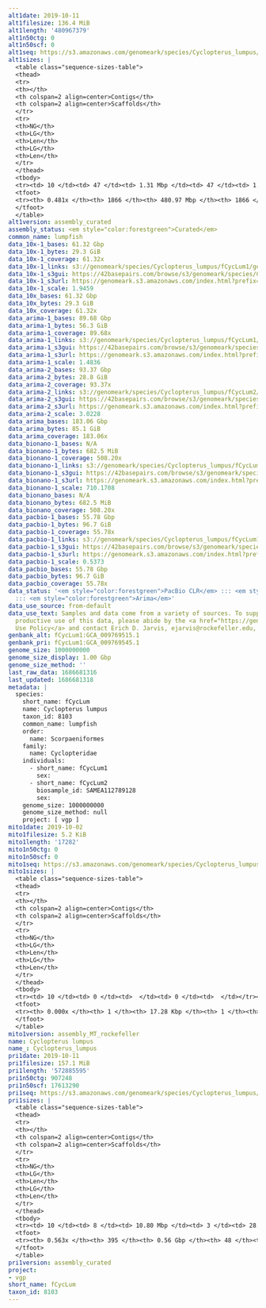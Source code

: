 ```yaml
---
alt1date: 2019-10-11
alt1filesize: 136.4 MiB
alt1length: '480967379'
alt1n50ctg: 0
alt1n50scf: 0
alt1seq: https://s3.amazonaws.com/genomeark/species/Cyclopterus_lumpus/fCycLum1/assembly_curated/fCycLum1.alt.cur.20191011.fasta.gz
alt1sizes: |
  <table class="sequence-sizes-table">
  <thead>
  <tr>
  <th></th>
  <th colspan=2 align=center>Contigs</th>
  <th colspan=2 align=center>Scaffolds</th>
  </tr>
  <tr>
  <th>NG</th>
  <th>LG</th>
  <th>Len</th>
  <th>LG</th>
  <th>Len</th>
  </tr>
  </thead>
  <tbody>
  <tr><td> 10 </td><td> 47 </td><td> 1.31 Mbp </td><td> 47 </td><td> 1.31 Mbp </td></tr><tr><td> 20 </td><td> 150 </td><td> 0.75 Mbp </td><td> 150 </td><td> 0.75 Mbp </td></tr><tr><td> 30 </td><td> 334 </td><td> 403.95 Kbp </td><td> 334 </td><td> 403.95 Kbp </td></tr><tr><td> 40 </td><td> 747 </td><td> 151.08 Kbp </td><td> 747 </td><td> 151.08 Kbp </td></tr><tr style="background-color:#cccccc;"><td> 50 </td><td> 0 </td><td>  </td><td> 0 </td><td>  </td></tr><tr><td> 60 </td><td> 0 </td><td>  </td><td> 0 </td><td>  </td></tr><tr><td> 70 </td><td> 0 </td><td>  </td><td> 0 </td><td>  </td></tr><tr><td> 80 </td><td> 0 </td><td>  </td><td> 0 </td><td>  </td></tr><tr><td> 90 </td><td> 0 </td><td>  </td><td> 0 </td><td>  </td></tr><tr><td> 100 </td><td> 0 </td><td>  </td><td> 0 </td><td>  </td></tr></tbody>
  <tfoot>
  <tr><th> 0.481x </th><th> 1866 </th><th> 480.97 Mbp </th><th> 1866 </th><th> 480.97 Mbp </th></tr>
  </tfoot>
  </table>
alt1version: assembly_curated
assembly_status: <em style="color:forestgreen">Curated</em>
common_name: lumpfish
data_10x-1_bases: 61.32 Gbp
data_10x-1_bytes: 29.3 GiB
data_10x-1_coverage: 61.32x
data_10x-1_links: s3://genomeark/species/Cyclopterus_lumpus/fCycLum1/genomic_data/10x/<br>
data_10x-1_s3gui: https://42basepairs.com/browse/s3/genomeark/species/Cyclopterus_lumpus/fCycLum1/genomic_data/10x/
data_10x-1_s3url: https://genomeark.s3.amazonaws.com/index.html?prefix=species/Cyclopterus_lumpus/fCycLum1/genomic_data/10x/
data_10x-1_scale: 1.9459
data_10x_bases: 61.32 Gbp
data_10x_bytes: 29.3 GiB
data_10x_coverage: 61.32x
data_arima-1_bases: 89.68 Gbp
data_arima-1_bytes: 56.3 GiB
data_arima-1_coverage: 89.68x
data_arima-1_links: s3://genomeark/species/Cyclopterus_lumpus/fCycLum1/genomic_data/arima/<br>
data_arima-1_s3gui: https://42basepairs.com/browse/s3/genomeark/species/Cyclopterus_lumpus/fCycLum1/genomic_data/arima/
data_arima-1_s3url: https://genomeark.s3.amazonaws.com/index.html?prefix=species/Cyclopterus_lumpus/fCycLum1/genomic_data/arima/
data_arima-1_scale: 1.4836
data_arima-2_bases: 93.37 Gbp
data_arima-2_bytes: 28.8 GiB
data_arima-2_coverage: 93.37x
data_arima-2_links: s3://genomeark/species/Cyclopterus_lumpus/fCycLum2/genomic_data/arima/<br>
data_arima-2_s3gui: https://42basepairs.com/browse/s3/genomeark/species/Cyclopterus_lumpus/fCycLum2/genomic_data/arima/
data_arima-2_s3url: https://genomeark.s3.amazonaws.com/index.html?prefix=species/Cyclopterus_lumpus/fCycLum2/genomic_data/arima/
data_arima-2_scale: 3.0228
data_arima_bases: 183.06 Gbp
data_arima_bytes: 85.1 GiB
data_arima_coverage: 183.06x
data_bionano-1_bases: N/A
data_bionano-1_bytes: 682.5 MiB
data_bionano-1_coverage: 508.20x
data_bionano-1_links: s3://genomeark/species/Cyclopterus_lumpus/fCycLum1/genomic_data/bionano/<br>
data_bionano-1_s3gui: https://42basepairs.com/browse/s3/genomeark/species/Cyclopterus_lumpus/fCycLum1/genomic_data/bionano/
data_bionano-1_s3url: https://genomeark.s3.amazonaws.com/index.html?prefix=species/Cyclopterus_lumpus/fCycLum1/genomic_data/bionano/
data_bionano-1_scale: 710.1708
data_bionano_bases: N/A
data_bionano_bytes: 682.5 MiB
data_bionano_coverage: 508.20x
data_pacbio-1_bases: 55.78 Gbp
data_pacbio-1_bytes: 96.7 GiB
data_pacbio-1_coverage: 55.78x
data_pacbio-1_links: s3://genomeark/species/Cyclopterus_lumpus/fCycLum1/genomic_data/pacbio/<br>
data_pacbio-1_s3gui: https://42basepairs.com/browse/s3/genomeark/species/Cyclopterus_lumpus/fCycLum1/genomic_data/pacbio/
data_pacbio-1_s3url: https://genomeark.s3.amazonaws.com/index.html?prefix=species/Cyclopterus_lumpus/fCycLum1/genomic_data/pacbio/
data_pacbio-1_scale: 0.5373
data_pacbio_bases: 55.78 Gbp
data_pacbio_bytes: 96.7 GiB
data_pacbio_coverage: 55.78x
data_status: '<em style="color:forestgreen">PacBio CLR</em> ::: <em style="color:forestgreen">10x</em>
  ::: <em style="color:forestgreen">Arima</em>'
data_use_source: from-default
data_use_text: Samples and data come from a variety of sources. To support fair and
  productive use of this data, please abide by the <a href="https://genome10k.soe.ucsc.edu/data-use-policies/">Data
  Use Policy</a> and contact Erich D. Jarvis, ejarvis@rockefeller.edu, with any questions.
genbank_alt: fCycLum1:GCA_009769515.1
genbank_pri: fCycLum1:GCA_009769545.1
genome_size: 1000000000
genome_size_display: 1.00 Gbp
genome_size_method: ''
last_raw_data: 1686681316
last_updated: 1686681318
metadata: |
  species:
    short_name: fCycLum
    name: Cyclopterus lumpus
    taxon_id: 8103
    common_name: lumpfish
    order:
      name: Scorpaeniformes
    family:
      name: Cyclopteridae
    individuals:
      - short_name: fCycLum1
        sex:
      - short_name: fCycLum2
        biosample_id: SAMEA112789128
        sex:
    genome_size: 1000000000
    genome_size_method: null
    project: [ vgp ]
mito1date: 2019-10-02
mito1filesize: 5.2 KiB
mito1length: '17282'
mito1n50ctg: 0
mito1n50scf: 0
mito1seq: https://s3.amazonaws.com/genomeark/species/Cyclopterus_lumpus/fCycLum1/assembly_MT_rockefeller/fCycLum1.MT.20191002.fasta.gz
mito1sizes: |
  <table class="sequence-sizes-table">
  <thead>
  <tr>
  <th></th>
  <th colspan=2 align=center>Contigs</th>
  <th colspan=2 align=center>Scaffolds</th>
  </tr>
  <tr>
  <th>NG</th>
  <th>LG</th>
  <th>Len</th>
  <th>LG</th>
  <th>Len</th>
  </tr>
  </thead>
  <tbody>
  <tr><td> 10 </td><td> 0 </td><td>  </td><td> 0 </td><td>  </td></tr><tr><td> 20 </td><td> 0 </td><td>  </td><td> 0 </td><td>  </td></tr><tr><td> 30 </td><td> 0 </td><td>  </td><td> 0 </td><td>  </td></tr><tr><td> 40 </td><td> 0 </td><td>  </td><td> 0 </td><td>  </td></tr><tr style="background-color:#cccccc;"><td> 50 </td><td> 0 </td><td style="background-color:#ff8888;">  </td><td> 0 </td><td style="background-color:#ff8888;">  </td></tr><tr><td> 60 </td><td> 0 </td><td>  </td><td> 0 </td><td>  </td></tr><tr><td> 70 </td><td> 0 </td><td>  </td><td> 0 </td><td>  </td></tr><tr><td> 80 </td><td> 0 </td><td>  </td><td> 0 </td><td>  </td></tr><tr><td> 90 </td><td> 0 </td><td>  </td><td> 0 </td><td>  </td></tr><tr><td> 100 </td><td> 0 </td><td>  </td><td> 0 </td><td>  </td></tr></tbody>
  <tfoot>
  <tr><th> 0.000x </th><th> 1 </th><th> 17.28 Kbp </th><th> 1 </th><th> 17.28 Kbp </th></tr>
  </tfoot>
  </table>
mito1version: assembly_MT_rockefeller
name: Cyclopterus lumpus
name_: Cyclopterus_lumpus
pri1date: 2019-10-11
pri1filesize: 157.1 MiB
pri1length: '572885595'
pri1n50ctg: 907248
pri1n50scf: 17613290
pri1seq: https://s3.amazonaws.com/genomeark/species/Cyclopterus_lumpus/fCycLum1/assembly_curated/fCycLum1.pri.cur.20191011.fasta.gz
pri1sizes: |
  <table class="sequence-sizes-table">
  <thead>
  <tr>
  <th></th>
  <th colspan=2 align=center>Contigs</th>
  <th colspan=2 align=center>Scaffolds</th>
  </tr>
  <tr>
  <th>NG</th>
  <th>LG</th>
  <th>Len</th>
  <th>LG</th>
  <th>Len</th>
  </tr>
  </thead>
  <tbody>
  <tr><td> 10 </td><td> 8 </td><td> 10.80 Mbp </td><td> 3 </td><td> 28.00 Mbp </td></tr><tr><td> 20 </td><td> 20 </td><td> 6.41 Mbp </td><td> 7 </td><td> 26.15 Mbp </td></tr><tr><td> 30 </td><td> 38 </td><td> 4.35 Mbp </td><td> 11 </td><td> 23.79 Mbp </td></tr><tr><td> 40 </td><td> 74 </td><td> 1.96 Mbp </td><td> 15 </td><td> 21.87 Mbp </td></tr><tr style="background-color:#cccccc;"><td> 50 </td><td> 146 </td><td style="background-color:#ff8888;"> 0.91 Mbp </td><td> 20 </td><td style="background-color:#88ff88;"> 17.61 Mbp </td></tr><tr><td> 60 </td><td> 0 </td><td>  </td><td> 0 </td><td>  </td></tr><tr><td> 70 </td><td> 0 </td><td>  </td><td> 0 </td><td>  </td></tr><tr><td> 80 </td><td> 0 </td><td>  </td><td> 0 </td><td>  </td></tr><tr><td> 90 </td><td> 0 </td><td>  </td><td> 0 </td><td>  </td></tr><tr><td> 100 </td><td> 0 </td><td>  </td><td> 0 </td><td>  </td></tr></tbody>
  <tfoot>
  <tr><th> 0.563x </th><th> 395 </th><th> 0.56 Gbp </th><th> 48 </th><th> 0.57 Gbp </th></tr>
  </tfoot>
  </table>
pri1version: assembly_curated
project:
- vgp
short_name: fCycLum
taxon_id: 8103
---
```

